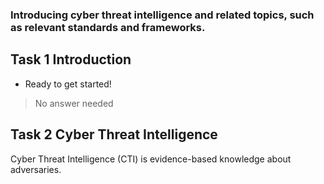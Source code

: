 ### Introducing cyber threat intelligence and related topics, such as relevant standards and frameworks.

## Task 1 Introduction

- Ready to get started!
> No answer needed

## Task 2 Cyber Threat Intelligence

Cyber Threat Intelligence (CTI) is evidence-based knowledge about adversaries.
